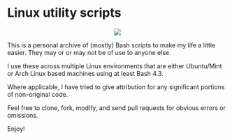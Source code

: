Linux utility scripts
=====================

<p align="center"><img src="https://cdn.rawgit.com/saildata/saildata-linux-scripts/master/images/contents.svg"/></p>  
  
This is a personal archive of (mostly) Bash scripts to make my life a little easier. They may or or may not be of use to anyone else.  

I use these across multiple Linux environments that are either Ubuntu/Mint or Arch Linux based machines using at least Bash 4.3.  
  
Where applicable, I have tried to give attribution for any significant portions of non-original code.  
  
Feel free to clone, fork, modify, and send pull requests for obvious errors or omissions.

Enjoy!  


